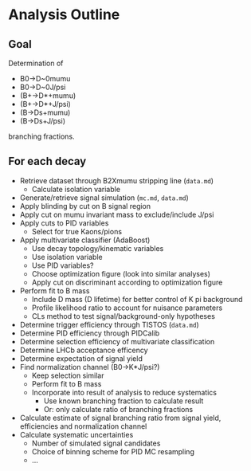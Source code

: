 
# Analysis Outline

## Goal

Determination of

- B0→D~0mumu
- B0→D~0J/psi
- (B+→D\*+mumu)
- (B+→D\*+J/psi)
- (B→Ds+mumu)
- (B→Ds+J/psi)

branching fractions.

## For each decay

- Retrieve dataset through B2Xmumu stripping line (`data.md`)
  - Calculate isolation variable
- Generate/retrieve signal simulation (`mc.md`, `data.md`)
- Apply blinding by cut on B signal region
- Apply cut on mumu invariant mass to exclude/include J/psi
- Apply cuts to PID variables
  - Select for true Kaons/pions
- Apply multivariate classifier (AdaBoost)
  - Use decay topology/kinematic variables
  - Use isolation variable
  - Use PID variables?
  - Choose optimization figure (look into similar analyses)
  - Apply cut on discriminant according to optimization figure
- Perform fit to B mass
  - Include D mass (D lifetime) for better control of K pi background
  - Profile likelihood ratio to account for nuisance parameters
  - CLs method to test signal/background-only hypotheses
- Determine trigger efficiency through TISTOS (`data.md`)
- Determine PID efficiency through PIDCalib
- Determine selection efficiency of multivariate classification
- Determine LHCb acceptance efficency
- Determine expectation of signal yield 
- Find normalization channel (B0→K\*J/psi?)
  - Keep selection similar
  - Perform fit to B mass
  - Incorporate into result of analysis to reduce systematics
      - Use known branching fraction to calculate result
      - Or: only calculate ratio of branching fractions
- Calculate estimate of signal branching ratio from signal yield, efficiencies and normalization channel
- Calculate systematic uncertainties
  - Number of simulated signal candidates
  - Choice of binning scheme for PID MC resampling
  - …

